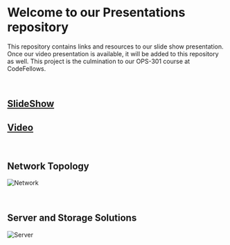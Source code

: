 <br>

# Welcome to our Presentations repository

This repository contains links and resources to our slide show presentation. Once our video presentation is available, it will be added to this repository as well. This project is the culmination to our OPS-301 course at CodeFellows.

<br>

## [SlideShow](SlideshowPresentation.pdf)

## [Video]()

<br>

## Network Topology

![Network]()

<br>

## Server and Storage Solutions

![Server]()

